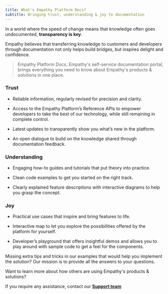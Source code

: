 ```yaml
---
title: What's Empathy Platform Docs?
subtitle: Bringing trust, understanding & joy to documentation
---
```


In a world where the speed of change means that knowledge often goes undocumented, <b>transparency is key</b>.

Empathy believes that transferring knowledge to customers and developers through documentation not only helps build bridges, but inspires delight and confidence.


> Empathy Platform Docs, Empathy's self-service documentation portal, brings everything
> you need to know about Empathy's products & solutions in one place.

### Trust

<Flex theme="list">
<div>

- Reliable information, regularly revised for precision and clarity.

- Access to the Empathy Platform’s Reference APIs to empower developers to take the best of our technology, while still remaining in complete control.

- Latest updates to transparently show you what’s new in the platform.

- An open dialogue to build on the knowledge shared through documentation feedback.

    <GoTo to="https://empathy.co/platform/#trust" title="Learn more" external="true" />

</div>
<div>

<VideoLoop :src="$withBase('/assets/media/whats-edocs/trust.mp4')" alt="Trust" />

</div>
</Flex>

<!-- Dev community forum to share discussions about extending functionalities and much more. -->

### Understanding

<Flex theme="list">
<div>

- Engaging how-to guides and tutorials that put theory into practice.

- Clean code examples to get you started on the right track.

- Clearly explained feature descriptions with interactive diagrams to help you grasp the concept.

    <GoTo to="https://empathy.co/platform/#understanding" title="Learn more" external="true" />

</div>
<div>

<VideoLoop :src="$withBase('/assets/media/whats-edocs/understanding.mp4')" alt="Understanding" />

</div>
</Flex>

<!-- Inspiring whitepapers that illustrate search use cases that you can implement. -->

### Joy

<Flex theme="list">
<div>

- Practical use cases that inspire and bring features to life.   

- Interactive map to let you explore the possibilities offered by the platform for yourself.   

- Developer’s playground that offers insightful demos and allows you to play around with sample code to get a feel for the components.


    <GoTo to="https://empathy.co/platform/#joy" title="Learn more" external="true" />

</div>
<div>

<VideoLoop :src="$withBase('/assets/media/whats-edocs/joy.mp4')" alt="Trust" />

</div>
</Flex>

<!--

---

## Explore the Empathy Plarform Docs portal

The Empathy Platform Docs portal is not just an ordinary documentation repository, as it includes different features to help users and developers have a better grasp at how Empathy Platform works.

**Live examples in the UI Reference**

You can enter different values and modify the elements that make up the component and see in real time how these changes are applied. It is a very useful tool for developers that want a first-hand taste of how the search UI is implemented and configured. They can also copy and paste the code into their projects.

<VideoLoop :src="$withBase('/assets/media/whats-edocs/whats-edocs-live-example.mp4')" alt="Live examples" />

-->

<Flex>
<Highlight theme="green">
<Card theme="light" title="Can't find what you're looking for?" goTo="Suggest doc updates" url="mailto:empathydocs@empathy.co" :externalLink="true">

Missing extra tips and tricks in our examples that would help you implement the solution? Our mission is to provide all the answers to your questions.

</Card>
</Highlight>
<Highlight theme="light-blue">
<Card theme="light" title="Looking for inspiration?" goTo="Check out our Blog" url="https://www.empathy.co/blog/" :externalLink="true">

Want to learn more about how others are using Empathy's products & solutions?

</Card>
</Highlight>
</Flex>

<Highlight theme="black">

If you require any assistance, contact our **[Support team](mailto:support@empathy.co)**

</Highlight>